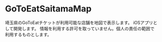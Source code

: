 # GoToEatSaitamaMap

埼玉県のGoToEatチケットが利用可能な店舗を地図で表示します。
iOSアプリとして開発します。
情報を利用する許可を取っていません。個人の責任の範囲で利用するものとします。
